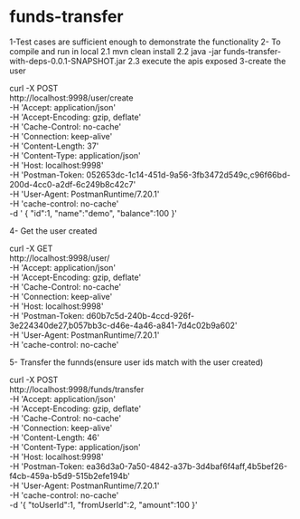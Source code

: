 # funds-transfer

1-Test cases are sufficient enough to demonstrate the functionality
2- To compile and run in local
  2.1 mvn clean install
  2.2 java -jar funds-transfer-with-deps-0.0.1-SNAPSHOT.jar
  2.3 execute the apis exposed
 3-create the user
 
 curl -X POST \
  http://localhost:9998/user/create \
  -H 'Accept: application/json' \
  -H 'Accept-Encoding: gzip, deflate' \
  -H 'Cache-Control: no-cache' \
  -H 'Connection: keep-alive' \
  -H 'Content-Length: 37' \
  -H 'Content-Type: application/json' \
  -H 'Host: localhost:9998' \
  -H 'Postman-Token: 052653dc-1c14-451d-9a56-3fb3472d549c,c96f66bd-200d-4cc0-a2df-6c249b8c42c7' \
  -H 'User-Agent: PostmanRuntime/7.20.1' \
  -H 'cache-control: no-cache' \
  -d '
{
"id":1,
"name":"demo",
"balance":100
}'

4- Get the user created

curl -X GET \
  http://localhost:9998/user/ \
  -H 'Accept: application/json' \
  -H 'Accept-Encoding: gzip, deflate' \
  -H 'Cache-Control: no-cache' \
  -H 'Connection: keep-alive' \
  -H 'Host: localhost:9998' \
  -H 'Postman-Token: d60b7c5d-240b-4ccd-926f-3e224340de27,b057bb3c-d46e-4a46-a841-7d4c02b9a602' \
  -H 'User-Agent: PostmanRuntime/7.20.1' \
  -H 'cache-control: no-cache'
  
  5- Transfer the funnds(ensure user ids match with the user created)
  
  curl -X POST \
  http://localhost:9998/funds/transfer \
  -H 'Accept: application/json' \
  -H 'Accept-Encoding: gzip, deflate' \
  -H 'Cache-Control: no-cache' \
  -H 'Connection: keep-alive' \
  -H 'Content-Length: 46' \
  -H 'Content-Type: application/json' \
  -H 'Host: localhost:9998' \
  -H 'Postman-Token: ea36d3a0-7a50-4842-a37b-3d4baf6f4aff,4b5bef26-f4cb-459a-b5d9-515b2efe194b' \
  -H 'User-Agent: PostmanRuntime/7.20.1' \
  -H 'cache-control: no-cache' \
  -d '{
"toUserId":1,
"fromUserId":2,
"amount":100
}'
 
